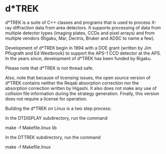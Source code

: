 # d*TREK

d*TREK is a suite of C++ classes and programs that is used to process X-ray diffraction data from area detectors. It supports processing of data from multiple detector types (imaging plates, CCDs and pixel arrays) and from multiple vendors (Rigaku, Mar, Dectris, Bruker and ADSC to name a few).

Development of d\*TREK begin in 1994 with a DOE grant (written by Jim Pflugrath and Ed Westbrook) to support the APS-1 CCD detector at the APS. In the years since, development of d\*TREK has been funded by Rigaku.

Please note that d\*TREK is not thread safe.

Also, note that because of licensing issues, the open source version of d\*TREK contains neither the Reqab absorption correction nor the absorption correction written by Higashi. It also does not make any use of collision file information during the strategy generation. Finally, this version does not require a license for operation.

Building the d*TREK on Linux is a two step process:

In the DTDISPLAY subdirectory, run the command

make -f Makefile.linux lib

In the DTTREK subdirectory, run the command

make -f Makefile.linux
